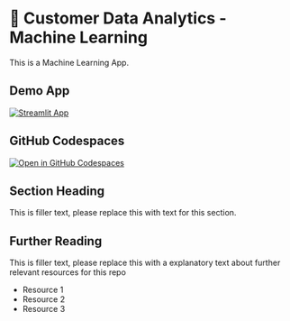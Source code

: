 # 🤖 Customer Data Analytics - Machine Learning


This is a Machine Learning App.

## Demo App

[![Streamlit App](https://static.streamlit.io/badges/streamlit_badge_black_white.svg)](https://customer_data_analytics.streamlit.app/)

## GitHub Codespaces

[![Open in GitHub Codespaces](https://github.com/codespaces/badge.svg)](https://codespaces.new/streamlit/app-starter-kit?quickstart=1)

## Section Heading

This is filler text, please replace this with text for this section.

## Further Reading

This is filler text, please replace this with a explanatory text about further relevant resources for this repo
- Resource 1
- Resource 2
- Resource 3
